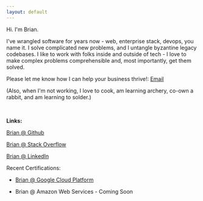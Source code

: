 ```yaml
---
layout: default
---
```

Hi.  I'm Brian.  

I've wrangled software for years now - web, enterprise stack, devops, you name it.  I solve complicated new problems, and I untangle byzantine legacy codebases.  I like to work with folks inside and outside of tech - I love to  make complex problems comprehensible and, most importantly, get them solved.  

Please let me know how I can help your business thrive!: <a href="mailto:info@bitpan.com">Email</a>

(Also, when I'm not working, I love to cook, am learning archery, co-own a rabbit, and am learning to solder.)

&nbsp; 

**Links:**

[Brian @ Github](https://github.com/brianhenryhf)

[Brian @ Stack Overflow](https://stackoverflow.com/users/1795230/brian-henry)

[Brian @ LinkedIn](https://www.linkedin.com/in/brian-henry-codes/)

Recent Certifications:

- [Brian @ Google Cloud Platform](https://www.credential.net/01fb0598-7d45-49ec-9ddb-90dcd1e95f0e?key=2532997703de89061a86e62847725b33cf661cbbb3873cca1e23802523269693)

- Brian @ Amazon Web Services - Coming Soon

